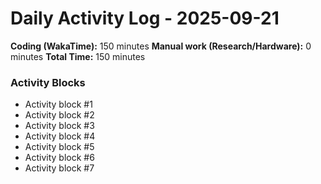 # Daily Activity Log - 2025-09-21

**Coding (WakaTime):** 150 minutes
**Manual work (Research/Hardware):** 0 minutes
**Total Time:** 150 minutes

### Activity Blocks
- Activity block #1
- Activity block #2
- Activity block #3
- Activity block #4
- Activity block #5
- Activity block #6
- Activity block #7
